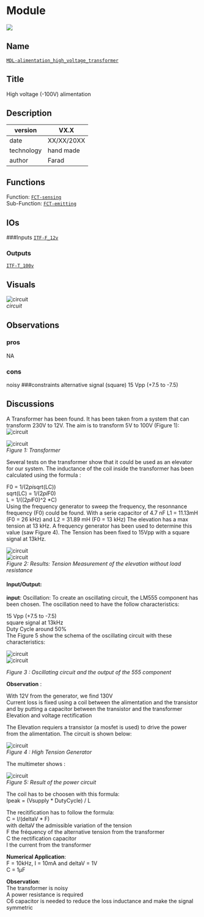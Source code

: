 # Module
![](viewme.png)

## Name
[`MDL-alimentation_high_voltage_transformer`]()

## Title
High voltage (-100V) alimentation

## Description

version      | VX.X  
------------- | -------------  
date     |XX/XX/20XX  
technology|hand made  
author|Farad  

## Functions
Function: [`FCT-sensing`](../../functions/FCT-sensing)  
Sub-Function:  [`FCT-emitting`](../../functions/FCT-emitting)  

## IOs
###Inputs
[`ITF-F_12v`](../../interfaces/ITF-B_5v)  

### Outputs
[`ITF-T_100v`](../../interfaces/ITF-T_100v)  

## Visuals
![circuit](/modules/MDL-alimentation_high_voltage_transformer/images/scheme_transfo.PNG)  
*circuit*    

## Observations

### pros
NA
### cons
noisy
###constraints
alternative signal (square) 15 Vpp (+7.5 to -7.5)

## Discussions
A Transformer has been found. It has been taken from a system that can transform 230V to 12V. The aim is to transform 5V to 100V (Figure 1):  
![circuit](/modules/MDL-alimentation_high_voltage_transformer/images/transfo2.jpg)  

![circuit](/modules/MDL-alimentation_high_voltage_transformer/images/transfo1.jpg)  
*Figure 1: Transformer*  

Several tests on the transformer show that it could be used as an elevator for our system. The inductance of the coil inside the transformer has been calculated using the formula :  

F0 = 1/(2*pi*sqrt(LC))  
sqrt(LC) = 1/(2*pi*F0)  
L = 1/((2*pi*F0)^2 *C)  
Using the frequency generator to sweep the frequency, the resonnance frequency (F0) could be found. With a serie capacitor of 4.7 nF L1 = 11.13mH (F0 = 26 kHz) and L2 = 31.89 mH (F0 = 13 kHz) The elevation has a max tension at 13 kHz. A frequency generator has been used to determine this value (saw Figure 4). The Tension has been fixed to 15Vpp with a square signal at 13kHz.  

![circuit](/modules/MDL-alimentation_high_voltage_transformer/images/scheme2_transfo.PNG)  
![circuit](/modules/MDL-alimentation_high_voltage_transformer/images/unloaded.jpg)  
*Figure 2: Results: Tension Measurement of the elevation without load resistance*  

#### Input/Output: 
**input**: Oscillation: 
To create an oscillating circuit, the LM555 component has been chosen. The oscillation need to have the follow characteristics:  

15 Vpp (+7.5 to -7.5)  
square signal at 13kHz  
Duty Cycle around 50%  
The Figure 5 show the schema of the oscillating circuit with these characteristics:  

![circuit](/modules/MDL-alimentation_high_voltage_transformer/images/scheme3_transfo.PNG)  
![circuit](/modules/MDL-alimentation_high_voltage_transformer/images/square.jpg)  

*Figure 3 : Oscillating circuit and the output of the 555 component*  

**Observation** :  

With 12V from the generator, we find 130V  
Current loss is fixed using a coil between the alimentation and the transistor and by putting a capacitor between the transistor and the transformer  
Elevation and voltage rectification  

The Elevation requiers a transistor (a mosfet is used) to drive the power from the alimentation. The circuit is shown below:  

![circuit](/modules/MDL-alimentation_high_voltage_transformer/images/scheme_transfo.PNG)  
*Figure 4 : High Tension Generator*  

The multimeter shows :

![circuit](/modules/MDL-alimentation_high_voltage_transformer/images/loaded.jpg)  
*Figure 5: Result of the power circuit*  

The coil has to be choosen with this formula:  
Ipeak = (Vsupply * DutyCycle) / L  

The recitification has to follow the formula:  
C = I/(deltaV * F)  
with deltaV the admissible variation of the tension  
F the fréquency of the alternative tension from the transformer  
C the rectification capacitor  
I the current from the transformer  

**Numerical Application**:  
F = 10kHz, I = 10mA and deltaV = 1V  
C = 1µF  

**Observation**:  
The transformer is noisy  
A power resistance is required  
C6 capacitor is needed to reduce the loss inductance and make the signal symmetric

